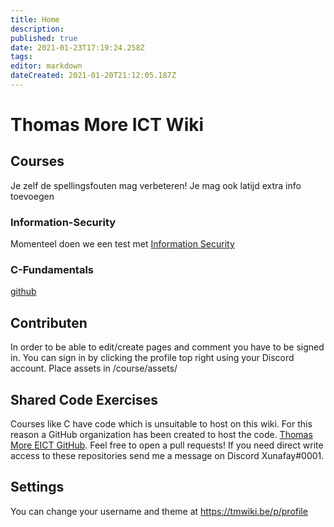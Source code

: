 ```yaml
---
title: Home
description: 
published: true
date: 2021-01-23T17:19:24.258Z
tags: 
editor: markdown
dateCreated: 2021-01-20T21:12:05.187Z
---
```


# Thomas More ICT Wiki

## Courses
Je zelf de spellingsfouten mag verbeteren!
Je mag ook latijd extra info toevoegen

### Information-Security
Momenteel doen we een test met [Information Security](/Information_Security)

### C-Fundamentals
[github](https://github.com/tm-eict/C-Fundamentals)

## Contributen

In order to be able to edit/create pages and comment you have to be signed in.
You can sign in by clicking the profile top right using your Discord account.
Place assets in /course/assets/

## Shared Code Exercises
Courses like C have code which is unsuitable to host on this wiki. For this reason a GitHub organization has been created to host the code. [Thomas More EICT GitHub](https://github.com/tm-eict). Feel free to open a pull requests! If you need direct write access to these repositories send me a message on Discord Xunafay#0001.

## Settings
You can change your username and theme at https://tmwiki.be/p/profile